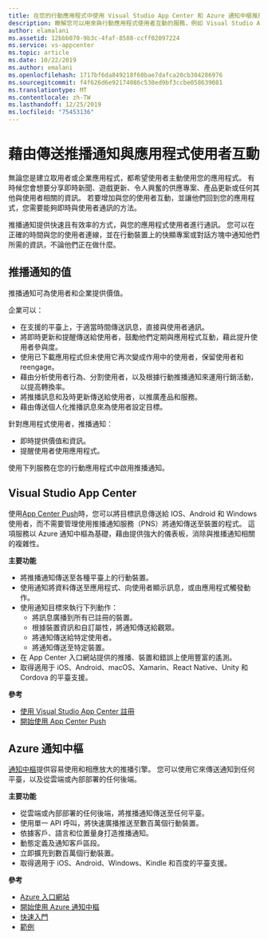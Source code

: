 ```yaml
---
title: 在您的行動應用程式中使用 Visual Studio App Center 和 Azure 通知中樞推播通知的重要性
description: 瞭解您可以用來與行動應用程式使用者互動的服務，例如 Visual Studio App Center。
author: elamalani
ms.assetid: 12bbb070-9b3c-4faf-8588-ccff02097224
ms.service: vs-appcenter
ms.topic: article
ms.date: 10/22/2019
ms.author: emalani
ms.openlocfilehash: 1717bf6da849218f60bae7dafca20cb304286976
ms.sourcegitcommit: f4f626d6e92174086c530ed9bf3ccbe058639081
ms.translationtype: MT
ms.contentlocale: zh-TW
ms.lasthandoff: 12/25/2019
ms.locfileid: "75453136"
---
```

# <a name="engage-with-your-application-users-by-sending-push-notifications"></a>藉由傳送推播通知與應用程式使用者互動

無論您是建立取用者或企業應用程式，都希望使用者主動使用您的應用程式。 有時候您會想要分享即時新聞、遊戲更新、令人興奮的供應專案、產品更新或任何其他與使用者相關的資訊。 若要增加與您的使用者互動，並讓他們回到您的應用程式，您需要能夠即時與使用者通訊的方法。

推播通知提供快速且有效率的方式，與您的應用程式使用者進行通訊。 您可以在正確的時間與您的使用者連線，並在行動裝置上的快顯專案或對話方塊中通知他們所需的資訊，不論他們正在做什麼。

## <a name="value-of-push-notifications"></a>推播通知的值
推播通知可為使用者和企業提供價值。

企業可以：
- 在支援的平臺上，于適當時間傳送訊息，直接與使用者通訊。
- 將即時更新和提醒傳送給使用者，鼓勵他們定期與應用程式互動，藉此提升使用者參與度。
- 使用已下載應用程式但未使用它再次變成作用中的使用者，保留使用者和 reengage。
- 藉由分析使用者行為、分割使用者，以及根據行動推播通知來運用行銷活動，以提高轉換率。
- 將推播訊息和及時更新傳送給使用者，以推廣產品和服務。
- 藉由傳送個人化推播訊息來為使用者設定目標。

針對應用程式使用者，推播通知：
- 即時提供價值和資訊。
- 提醒使用者使用應用程式。

使用下列服務在您的行動應用程式中啟用推播通知。

## <a name="visual-studio-app-center"></a>Visual Studio App Center
使用[App Center Push](/appcenter/push/)時，您可以將目標訊息傳送給 IOS、Android 和 Windows 使用者，而不需要管理使用推播通知服務（PNS）將通知傳送至裝置的程式。 這項服務以 Azure 通知中樞為基礎，藉由提供強大的儀表板，消除與推播通知相關的複雜性。

**主要功能**
- 將推播通知傳送至各種平臺上的行動裝置。
- 使用通知將資料傳送至應用程式、向使用者顯示訊息，或由應用程式觸發動作。
- 使用通知目標來執行下列動作： 
    - 將訊息廣播到所有已註冊的裝置。
    - 根據裝置資訊和自訂屬性，將通知傳送給觀眾。
    - 將通知傳送給特定使用者。
    - 將通知傳送至特定裝置。
- 在 App Center 入口網站提供的推播、裝置和錯誤上使用豐富的遙測。
- 取得適用于 iOS、Android、macOS、Xamarin、React Native、Unity 和 Cordova 的平臺支援。

**參考**
- [使用 Visual Studio App Center 註冊](https://appcenter.ms/signup?utm_source=Mobile%20Development%20Docs&utm_medium=Azure&utm_campaign=New%20azure%20docs)
- [開始使用 App Center Push](/appcenter/push/)

## <a name="azure-notification-hubs"></a>Azure 通知中樞
[通知中樞](/azure/notification-hubs/notification-hubs-push-notification-overview)提供容易使用和相應放大的推播引擎。 您可以使用它來傳送通知到任何平臺，以及從雲端或內部部署的任何後端。

**主要功能**
- 從雲端或內部部署的任何後端，將推播通知傳送至任何平臺。
- 使用單一 API 呼叫，將快速廣播推送至數百萬個行動裝置。
- 依據客戶、語言和位置量身打造推播通知。
- 動態定義及通知客戶區段。
- 立即擴充到數百萬個行動裝置。
- 取得適用于 iOS、Android、Windows、Kindle 和百度的平臺支援。
        
**參考**
- [Azure 入口網站](https://portal.azure.com) 
- [開始使用 Azure 通知中樞](/azure/notification-hubs/)
- [快速入門](/azure/notification-hubs/create-notification-hub-portal)
- [範例](/azure/notification-hubs/samples)
